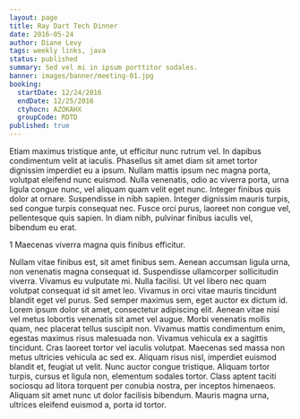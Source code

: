 ```yaml
---
layout: page
title: Ray Dart Tech Dinner
date: 2016-05-24
author: Diane Levy
tags: weekly links, java
status: published
summary: Sed vel mi in ipsum porttitor sodales.
banner: images/banner/meeting-01.jpg
booking:
  startDate: 12/24/2016
  endDate: 12/25/2016
  ctyhocn: AZOKAHX
  groupCode: RDTD
published: true
---
```

Etiam maximus tristique ante, ut efficitur nunc rutrum vel. In dapibus condimentum velit at iaculis. Phasellus sit amet diam sit amet tortor dignissim imperdiet eu a ipsum. Nullam mattis ipsum nec magna porta, volutpat eleifend nunc euismod. Nulla venenatis, odio ac viverra porta, urna ligula congue nunc, vel aliquam quam velit eget nunc. Integer finibus quis dolor at ornare. Suspendisse in nibh sapien. Integer dignissim mauris turpis, sed congue turpis consequat nec. Fusce orci purus, laoreet non congue vel, pellentesque quis sapien. In diam nibh, pulvinar finibus iaculis vel, bibendum eu erat.

1 Maecenas viverra magna quis finibus efficitur.

Nullam vitae finibus est, sit amet finibus sem. Aenean accumsan ligula urna, non venenatis magna consequat id. Suspendisse ullamcorper sollicitudin viverra. Vivamus eu vulputate mi. Nulla facilisi. Ut vel libero nec quam volutpat consequat id sit amet leo. Vivamus in orci vitae mauris tincidunt blandit eget vel purus. Sed semper maximus sem, eget auctor ex dictum id. Lorem ipsum dolor sit amet, consectetur adipiscing elit.
Aenean vitae nisi vel metus lobortis venenatis sit amet vel augue. Morbi venenatis mollis quam, nec placerat tellus suscipit non. Vivamus mattis condimentum enim, egestas maximus risus malesuada non. Vivamus vehicula ex a sagittis tincidunt. Cras laoreet tortor vel iaculis volutpat. Maecenas sed massa non metus ultricies vehicula ac sed ex. Aliquam risus nisl, imperdiet euismod blandit et, feugiat ut velit. Nunc auctor congue tristique. Aliquam tortor turpis, cursus et ligula non, elementum sodales tortor. Class aptent taciti sociosqu ad litora torquent per conubia nostra, per inceptos himenaeos. Aliquam sit amet nunc ut dolor facilisis bibendum. Mauris magna urna, ultrices eleifend euismod a, porta id tortor.
